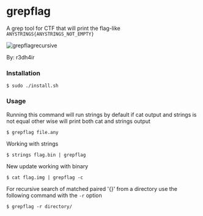 # grepflag
A grep tool for CTF that will print the flag-like `ANYSTRINGS{ANYSTRINGS_NOT_EMPTY}`

![grepflagrecursive](https://im.ezgif.com/tmp/ezgif-1-a6d8791136.gif)

By: r3dh4ir

### Installation 
```
$ sudo ./install.sh
```

### Usage

Running this command will run strings by default if cat output and strings is not equal other wise will print both cat and strings output
```
$ grepflag file.any
```

Working with strings
```
$ strings flag.bin | grepflag
```

New update working with binary
```
$ cat flag.img | grepflag -c
```

For recursive search of matched paired '{}' from a directory use the following command with the `-r` option
```
$ grepflag -r directory/
```
